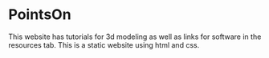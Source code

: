 # PointsOn
This website has tutorials for 3d modeling as well as links for software in the resources tab. This is a static website using html and css. 